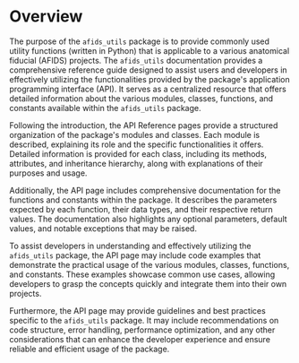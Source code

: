 # Overview

The purpose of the `afids_utils` package is to provide commonly used utility 
functions (written in Python) that is applicable to a various anatomical
fiducial (AFIDS) projects.  The `afids_utils` documentation provides a 
comprehensive reference guide designed to assist users and developers in 
effectively utilizing the functionalities  provided by the package's 
application programming interface (API). It serves as a centralized resource 
that offers detailed information about the various modules, classes, functions, 
and constants available within the `afids_utils` package.

Following the introduction, the API Reference pages provide a structured 
organization of the package's modules and classes. Each module is described, explaining its role and the specific functionalities it offers. Detailed 
information is provided for each class, including its methods, attributes, and 
inheritance hierarchy, along with explanations of their purposes and usage.

Additionally, the API page includes comprehensive documentation for the 
functions and constants within the package. It describes the parameters 
expected by each function, their data types, and their respective return 
values. The documentation also highlights any optional parameters, default 
values, and notable exceptions that may be raised.

To assist developers in understanding and effectively utilizing the 
`afids_utils` package, the API page may include code examples that 
demonstrate the practical usage of the various modules, classes, functions, 
and constants. These examples showcase common use cases, allowing developers 
to grasp the concepts quickly and integrate them into their own projects.

Furthermore, the API page may provide guidelines and best practices specific to 
the `afids_utils` package. It may include recommendations on code structure, 
error handling, performance optimization, and any other considerations that can 
enhance the developer experience and ensure reliable and efficient usage of the 
package.